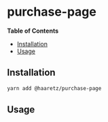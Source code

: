 # purchase-page

<!-- START doctoc generated TOC please keep comment here to allow auto update -->
<!-- DON'T EDIT THIS SECTION, INSTEAD RE-RUN doctoc TO UPDATE -->

**Table of Contents**

- [Installation](#installation)
- [Usage](#usage)

<!-- END doctoc generated TOC please keep comment here to allow auto update -->

## Installation

```bash
yarn add @haaretz/purchase-page
```

## Usage
